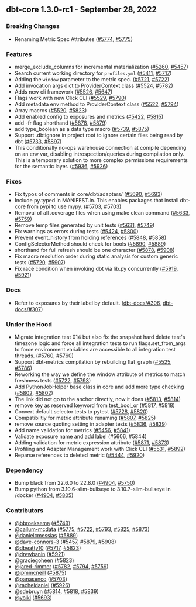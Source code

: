 ## dbt-core 1.3.0-rc1 - September 28, 2022

### Breaking Changes

- Renaming Metric Spec Attributes ([#5774](https://github.com/dbt-labs/dbt-core/issues/5774), [#5775](https://github.com/dbt-labs/dbt-core/pull/5775))

### Features

- merge_exclude_columns for incremental materialization ([#5260](https://github.com/dbt-labs/dbt-core/issues/5260), [#5457](https://github.com/dbt-labs/dbt-core/pull/5457))
- Search current working directory for `profiles.yml` ([#5411](https://github.com/dbt-labs/dbt-core/issues/5411), [#5717](https://github.com/dbt-labs/dbt-core/pull/5717))
- Adding the `window` parameter to the metric spec. ([#5721](https://github.com/dbt-labs/dbt-core/issues/5721), [#5722](https://github.com/dbt-labs/dbt-core/pull/5722))
- Add invocation args dict to ProviderContext class ([#5524](https://github.com/dbt-labs/dbt-core/issues/5524), [#5782](https://github.com/dbt-labs/dbt-core/pull/5782))
- Adds new cli framework ([#5526](https://github.com/dbt-labs/dbt-core/issues/5526), [#5647](https://github.com/dbt-labs/dbt-core/pull/5647))
- Flags work with new Click CLI ([#5529](https://github.com/dbt-labs/dbt-core/issues/5529), [#5790](https://github.com/dbt-labs/dbt-core/pull/5790))
- Add metadata env method to ProviderContext class ([#5522](https://github.com/dbt-labs/dbt-core/issues/5522), [#5794](https://github.com/dbt-labs/dbt-core/pull/5794))
- Array macros ([#5520](https://github.com/dbt-labs/dbt-core/issues/5520), [#5823](https://github.com/dbt-labs/dbt-core/pull/5823))
- Add enabled config to exposures and metrics ([#5422](https://github.com/dbt-labs/dbt-core/issues/5422), [#5815](https://github.com/dbt-labs/dbt-core/pull/5815))
- add -fr flag shorthand ([#5878](https://github.com/dbt-labs/dbt-core/issues/5878), [#5879](https://github.com/dbt-labs/dbt-core/pull/5879))
- add type_boolean as a data type macro ([#5739](https://github.com/dbt-labs/dbt-core/issues/5739), [#5875](https://github.com/dbt-labs/dbt-core/pull/5875))
- Support .dbtignore in project root to ignore certain files being read by dbt ([#5733](https://github.com/dbt-labs/dbt-core/issues/5733), [#5897](https://github.com/dbt-labs/dbt-core/pull/5897))
- This conditionally no-ops warehouse connection at compile depending on an env var, disabling introspection/queries during compilation only. This is a temporary solution to more complex permissions requirements for the semantic layer. ([#5936](https://github.com/dbt-labs/dbt-core/issues/5936), [#5926](https://github.com/dbt-labs/dbt-core/pull/5926))

### Fixes

- Fix typos of comments in core/dbt/adapters/ ([#5690](https://github.com/dbt-labs/dbt-core/issues/5690), [#5693](https://github.com/dbt-labs/dbt-core/pull/5693))
- Include py.typed in MANIFEST.in. This enables packages that install dbt-core from pypi to use mypy. ([#5703](https://github.com/dbt-labs/dbt-core/issues/5703), [#5703](https://github.com/dbt-labs/dbt-core/pull/5703))
- Removal of all .coverage files when using make clean command ([#5633](https://github.com/dbt-labs/dbt-core/issues/5633), [#5759](https://github.com/dbt-labs/dbt-core/pull/5759))
- Remove temp files generated by unit tests ([#5631](https://github.com/dbt-labs/dbt-core/issues/5631), [#5749](https://github.com/dbt-labs/dbt-core/pull/5749))
- Fix warnings as errors during tests ([#5424](https://github.com/dbt-labs/dbt-core/issues/5424), [#5800](https://github.com/dbt-labs/dbt-core/pull/5800))
- Prevent event_history from holding references ([#5848](https://github.com/dbt-labs/dbt-core/issues/5848), [#5858](https://github.com/dbt-labs/dbt-core/pull/5858))
- ConfigSelectorMethod should check for bools ([#5890](https://github.com/dbt-labs/dbt-core/issues/5890), [#5889](https://github.com/dbt-labs/dbt-core/pull/5889))
- shorthand for full refresh should be one character ([#5878](https://github.com/dbt-labs/dbt-core/issues/5878), [#5908](https://github.com/dbt-labs/dbt-core/pull/5908))
- Fix macro resolution order during static analysis for custom generic tests ([#5720](https://github.com/dbt-labs/dbt-core/issues/5720), [#5907](https://github.com/dbt-labs/dbt-core/pull/5907))
- Fix race condition when invoking dbt via lib.py concurrently ([#5919](https://github.com/dbt-labs/dbt-core/issues/5919), [#5921](https://github.com/dbt-labs/dbt-core/pull/5921))

### Docs

- Refer to exposures by their label by default. ([dbt-docs/#306](https://github.com/dbt-labs/dbt-docs/issues/306), [dbt-docs/#307](https://github.com/dbt-labs/dbt-docs/pull/307))

### Under the Hood

- Migrate integration test 014 but also fix the snapshot hard delete test's timezone logic and force all integration tests to run flags.set_from_args to force environment variables are accessible to all integration test threads. ([#5760](https://github.com/dbt-labs/dbt-core/issues/5760), [#5760](https://github.com/dbt-labs/dbt-core/pull/5760))
- Support dbt-metrics compilation by rebuilding flat_graph ([#5525](https://github.com/dbt-labs/dbt-core/issues/5525), [#5786](https://github.com/dbt-labs/dbt-core/pull/5786))
- Reworking the way we define the window attribute of metrics to match freshness tests ([#5722](https://github.com/dbt-labs/dbt-core/issues/5722), [#5793](https://github.com/dbt-labs/dbt-core/pull/5793))
- Add PythonJobHelper base class in core and add more type checking ([#5802](https://github.com/dbt-labs/dbt-core/issues/5802), [#5802](https://github.com/dbt-labs/dbt-core/pull/5802))
- The link did not go to the anchor directly, now it does ([#5813](https://github.com/dbt-labs/dbt-core/issues/5813), [#5814](https://github.com/dbt-labs/dbt-core/pull/5814))
- remove key as reserved keyword from test_bool_or ([#5817](https://github.com/dbt-labs/dbt-core/issues/5817), [#5818](https://github.com/dbt-labs/dbt-core/pull/5818))
- Convert default selector tests to pytest ([#5728](https://github.com/dbt-labs/dbt-core/issues/5728), [#5820](https://github.com/dbt-labs/dbt-core/pull/5820))
- Compatibiltiy for metric attribute renaming ([#5807](https://github.com/dbt-labs/dbt-core/issues/5807), [#5825](https://github.com/dbt-labs/dbt-core/pull/5825))
- remove source quoting setting in adapter tests ([#5836](https://github.com/dbt-labs/dbt-core/issues/5836), [#5839](https://github.com/dbt-labs/dbt-core/pull/5839))
- Add name validation for metrics ([#5456](https://github.com/dbt-labs/dbt-core/issues/5456), [#5841](https://github.com/dbt-labs/dbt-core/pull/5841))
- Validate exposure name and add label ([#5606](https://github.com/dbt-labs/dbt-core/issues/5606), [#5844](https://github.com/dbt-labs/dbt-core/pull/5844))
- Adding validation for metric expression attribute ([#5871](https://github.com/dbt-labs/dbt-core/issues/5871), [#5873](https://github.com/dbt-labs/dbt-core/pull/5873))
- Profiling and Adapter Management work with Click CLI ([#5531](https://github.com/dbt-labs/dbt-core/issues/5531), [#5892](https://github.com/dbt-labs/dbt-core/pull/5892))
- Reparse references to deleted metric ([#5444](https://github.com/dbt-labs/dbt-core/issues/5444), [#5920](https://github.com/dbt-labs/dbt-core/pull/5920))

### Dependency

- Bump black from 22.6.0 to 22.8.0 ([#4904](https://github.com/dbt-labs/dbt-core/issues/4904), [#5750](https://github.com/dbt-labs/dbt-core/pull/5750))
- Bump python from 3.10.6-slim-bullseye to 3.10.7-slim-bullseye in /docker ([#4904](https://github.com/dbt-labs/dbt-core/issues/4904), [#5805](https://github.com/dbt-labs/dbt-core/pull/5805))

### Contributors
- [@bbroeksema](https://github.com/bbroeksema) ([#5749](https://github.com/dbt-labs/dbt-core/pull/5749))
- [@callum-mcdata](https://github.com/callum-mcdata) ([#5775](https://github.com/dbt-labs/dbt-core/pull/5775), [#5722](https://github.com/dbt-labs/dbt-core/pull/5722), [#5793](https://github.com/dbt-labs/dbt-core/pull/5793), [#5825](https://github.com/dbt-labs/dbt-core/pull/5825), [#5873](https://github.com/dbt-labs/dbt-core/pull/5873))
- [@danielcmessias](https://github.com/danielcmessias) ([#5889](https://github.com/dbt-labs/dbt-core/pull/5889))
- [@dave-connors-3](https://github.com/dave-connors-3) ([#5457](https://github.com/dbt-labs/dbt-core/pull/5457), [#5879](https://github.com/dbt-labs/dbt-core/pull/5879), [#5908](https://github.com/dbt-labs/dbt-core/pull/5908))
- [@dbeatty10](https://github.com/dbeatty10) ([#5717](https://github.com/dbt-labs/dbt-core/pull/5717), [#5823](https://github.com/dbt-labs/dbt-core/pull/5823))
- [@drewbanin](https://github.com/drewbanin) ([#5921](https://github.com/dbt-labs/dbt-core/pull/5921))
- [@graciegoheen](https://github.com/graciegoheen) ([#5823](https://github.com/dbt-labs/dbt-core/pull/5823))
- [@jared-rimmer](https://github.com/jared-rimmer) ([#5782](https://github.com/dbt-labs/dbt-core/pull/5782), [#5794](https://github.com/dbt-labs/dbt-core/pull/5794), [#5759](https://github.com/dbt-labs/dbt-core/pull/5759))
- [@jpmmcneill](https://github.com/jpmmcneill) ([#5875](https://github.com/dbt-labs/dbt-core/pull/5875))
- [@panasenco](https://github.com/panasenco) ([#5703](https://github.com/dbt-labs/dbt-core/pull/5703))
- [@racheldaniel](https://github.com/racheldaniel) ([#5926](https://github.com/dbt-labs/dbt-core/pull/5926))
- [@sdebruyn](https://github.com/sdebruyn) ([#5814](https://github.com/dbt-labs/dbt-core/pull/5814), [#5818](https://github.com/dbt-labs/dbt-core/pull/5818), [#5839](https://github.com/dbt-labs/dbt-core/pull/5839))
- [@yoiki](https://github.com/yoiki) ([#5693](https://github.com/dbt-labs/dbt-core/pull/5693))

